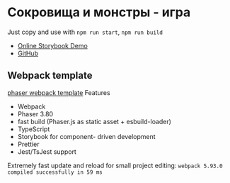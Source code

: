 # Сокровища и монстры - игра

Just copy and use with `npm run start`, `npm run build`

- [Online Storybook Demo](https://kvisaz.github.io/game_01_treasures_monsters/storybook/index.html)
- [GitHub](https://github.com/Kvisaz/game_01_treasures_monsters)


## Webpack template
[phaser webpack template](https://github.com/Kvisaz/phaser-webpack-template)
Features
- Webpack
- Phaser 3.80
- fast build (Phaser.js as static asset + esbuild-loader)
- TypeScript
- Storybook for component- driven development
- Prettier
- Jest/TsJest support

Extremely fast update and reload for small project editing:
`webpack 5.93.0 compiled successfully in 59 ms`


